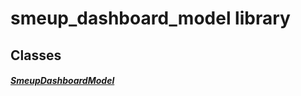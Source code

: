 


# smeup_dashboard_model library











## Classes

##### [SmeupDashboardModel](../smeup_models_widgets_smeup_dashboard_model/SmeupDashboardModel-class.md)



 















